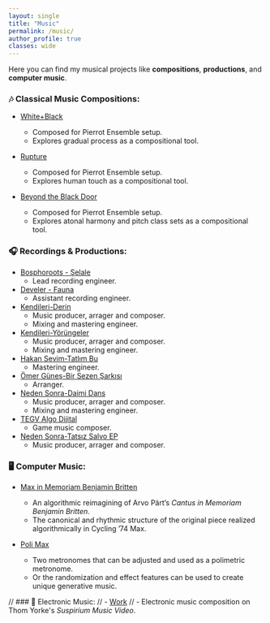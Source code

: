 ```yaml
---
layout: single
title: "Music"
permalink: /music/
author_profile: true
classes: wide
---
```


Here you can find my musical projects like **compositions**, **productions**, and **computer music**.

### 🎶 Classical Music Compositions:
- [White+Black](https://www.youtube.com/watch?v=PhRhla156VU)
  - Composed for Pierrot Ensemble setup.
  - Explores gradual process as a compositional tool.

- [Rupture](https://www.youtube.com/watch?v=bM7qLfADG_k)
  - Composed for Pierrot Ensemble setup.
  - Explores human touch as a compositional tool. 

- [Beyond the Black Door](https://www.youtube.com/watch?v=HUaajNXNwpk)
  - Composed for Pierrot Ensemble setup.
  - Explores atonal harmony and pitch class sets as a compositional tool. 

### 🎧 Recordings & Productions:
- [Bosphoroots - Şelale](https://open.spotify.com/album/0wbp6DoGZGSVduSS1sc4hA)
  - Lead recording engineer.
- [Develer - Fauna](https://open.spotify.com/album/7nGr6qIQ8JA2lVfv5REUiu)
  - Assistant recording engineer.
- [Kendileri-Derin](https://open.spotify.com/track/3xlvlqxOMoBJhqTzMG3Hx7?si=fbdbb676a48d4591&nd=1&dlsi=7db803d943a045ec)
  - Music producer, arrager and composer.
  - Mixing and mastering engineer.
- [Kendileri-Yörüngeler](https://open.spotify.com/track/4y37K3n22pHrpzLMTvZs1R)
  - Music producer, arrager and composer.
  - Mixing and mastering engineer.
- [Hakan Sevim-Tatlım Bu](https://open.spotify.com/track/0mgoMrZYPxifzwNoq54Rur?si=1e463ccb1ec94f59&nd=1&dlsi=d0aad1a6ce094174)
  - Mastering engineer.
- [Ömer Güneş-Bir Sezen Şarkısı](https://open.spotify.com/track/0xT9XsQfIUlzHW3lfptNr4?si=802c1e7f23db4733&nd=1&dlsi=cb784958a5494b1c)
  - Arranger.
- [Neden Sonra-Daimi Dans](https://open.spotify.com/album/3xSCvLtbPs59N6bepvulxg?si=YWhgq0OOTeWRZoWwcEIfvA&nd=1&dlsi=afe442634ee148d6)
  - Music producer, arrager and composer.
  - Mixing and mastering engineer.
- [TEGV Algo Dijital](https://algodijital.com/en/)
  - Game music composer.
- [Neden Sonra-Tatsız Salvo EP](https://open.spotify.com/album/21h7wNzXB8p9A85rMNqujI?si=U4M25pV_SCG9IciCA39sYA&nd=1&dlsi=e97e7a3c76c94418)
  - Music producer, arrager and composer.

### 🖥️ Computer Music:
- [Max in Memoriam Benjamin Britten](https://www.youtube.com/watch?v=uVDTAzasXeo)
  - An algorithmic reimagining of Arvo Pärt’s *Cantus in Memoriam Benjamin Britten*.
  - The canonical and rhythmic structure of the original piece realized algorithmically in Cycling ’74 Max.

- [Poli Max](https://www.youtube.com/watch?v=raHxo61u-FI)
  - Two metronomes that can be adjusted and used as a polimetric metronome.
  - Or the randomization and effect features can be used to create unique generative music.

// ### 🎹 Electronic Music:
// - [Work](https://www.youtube.com/watch?v=yWdMagJelFg)
//   - Electronic music composition on Thom Yorke's *Suspirium Music Video*.